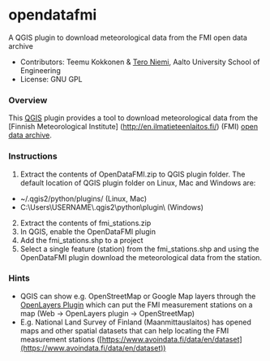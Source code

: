 # opendatafmi
A QGIS plugin to download meteorological data from the FMI open data archive

- Contributors: Teemu Kokkonen & [Tero Niemi](http://www.github.com/tjniemi/), Aalto University School of Engineering
- License: GNU GPL

### Overview
This [QGIS](http://www.qgis.org/en/site/) plugin provides a tool to download meteorological data from the [Finnish 
Meteorological Institute] (http://en.ilmatieteenlaitos.fi/) (FMI) [open data archive](https://en.ilmatieteenlaitos.fi/open-data).

### Instructions 
1. Extract the contents of OpenDataFMI.zip to QGIS plugin folder. The default location of QGIS plugin folder on Linux, Mac and Windows are: 
  * \~/.qgis2/python/plugins/                   (Linux, Mac)
  * C:\Users\USERNAME\\.qgis2\python\plugin\\   (Windows)
2. Extract the contents of fmi_stations.zip
3. In QGIS, enable the OpenDataFMI plugin 
4. Add the fmi_stations.shp to a project
5. Select a single feature (station) from the fmi_stations.shp and using the OpenDataFMI plugin download the meteorological 
data from the station.

### Hints
- QGIS can show e.g. OpenStreetMap or Google Map layers through the [OpenLayers Plugin](http://hub.qgis.org/projects/openlayers/wiki) which can put the FMI measurement stations on a map (Web -> OpenLayers plugin -> OpenStreetMap)
- E.g. National Land Survey of Finland (Maanmittauslaitos) has opened maps and other spatial datasets that can help locating the FMI measurement stations ([https://www.avoindata.fi/data/en/dataset](https://www.avoindata.fi/data/en/dataset))




